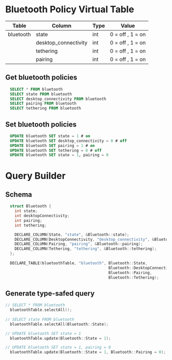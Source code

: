 # Bluetooth Policy Virtual Table

| Table  | Column | Type | Value |
|---|---|---|---|
| bluetooth | state | int | 0 = off , 1 = on |
|   | desktop_connectivity | int | 0 = off , 1 = on |
|   | tethering | int | 0 = off , 1 = on |
|   | pairing | int | 0 = off , 1 = on |

## Get bluetooth policies
```sql
  SELECT * FROM bluetooth
  SELECT state FROM bluetooth
  SELECT desktop_connectivity FROM bluetooth
  SELECT pairing FROM bluetooth
  SELECT tethering FROM bluetooth
```

## Set bluetooth policies
```sql
  UPDATE bluetooth SET state = 1 # on
  UPDATE bluetooth SET desktop_connectivity = 0 # off
  UPDATE bluetooth SET pairing = 1 # on
  UPDATE bluetooth SET tethering = 0 # off
  UPDATE bluetooth SET state = 1, pairing = 0
```

# Query Builder
## Schema
```cpp
  struct Bluetooth {
    int state;
    int desktopConnectivity;
    int pairing;
    int tethering; 

    DECLARE_COLUMN(State, "state", &Bluetooth::state);
    DECLARE_COLUMN(DesktopConnectivity, "desktop_connectivity", &Bluetooth::DesktopConnectivity);
    DECLARE_COLUMN(Pairing, "pairing", &Bluetooth::pairing);
    DECLARE_COLUMN(Tethering, "tethering", &Bluetooth::tethering);
  };
  
  DECLARE_TABLE(bluetoothTable, "bluetooth", Bluetooth::State,
                                             Bluetooth::DesktopConnectivity,
                                             Bluetooth::Pairing,
                                             Bluetooth::Tethering);
```

## Generate type-safed query

```cpp
// SELECT * FROM bluetooth
  bluetoothTable.selectAll();
  
// SELECT state FROM bluetooth
  bluetoothTable.selectAll(Bluetooth::State);

// UPDATE bluetooth SET state = 1
  bluetoothTable.update(Bluetooth::State = 1);

// UPDATE bluetooth SET state = 1, pairing = 0
  bluetoothTable.update(Bluetooth::State = 1, Bluetooth::Pairing = 0);
```
